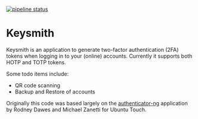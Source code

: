<!--
  - SPDX-License-Identifier: CC0-1.0
  - SPDX-FileCopyrightText: 2019 Bhushan Shah <bshah@kde.org>
  - SPDX-FileCopyrightText: 2019-2020 Johan Ouwerkerk <jm.ouwerkerk@gmail.com>
 -->
[![pipeline status](https://invent.kde.org/bshah/keysmith/badges/master/pipeline.svg)](https://invent.kde.org/bshah/keysmith/commits/master)

# Keysmith
Keysmith is an application to generate two-factor authentication (2FA) tokens when logging in to your (online) accounts. Currently it supports both HOTP and TOTP tokens.

Some todo items include:

 - QR code scanning
 - Backup and Restore of accounts

Originally this code was based largely on the [authenticator-ng](https://github.com/dobey/authenticator-ng) application by Rodney Dawes and Michael Zanetti for Ubuntu Touch.
